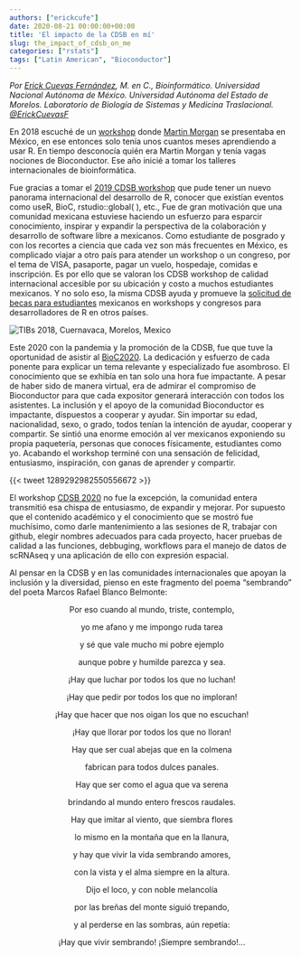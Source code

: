 ```yaml
---
authors: ["erickcufe"]
date: 2020-08-21 00:00:00+00:00
title: 'El impacto de la CDSB en mí'
slug: the_impact_of_cdsb_on_me
categories: ["rstats"]
tags: ["Latin American", "Bioconductor"]
---
```


*Por [Erick Cuevas Fernández](https://erickcufe.github.io), M. en C., Bioinformático. Universidad Nacional Autónoma de México. Universidad Autónoma del Estado de Morelos. Laboratorio de Biología de Sistemas y Medicina Traslacional. [@ErickCuevasF](https://twitter.com/ErickCuevasF)* 
 
En 2018 escuché de un [workshop](http://congresos.nnb.unam.mx/TIB2018/r-bioconductor-developers-workshop-2018/) donde [Martin Morgan](https://www.roswellpark.org/martin-morgan) se presentaba en México, en ese entonces solo tenía unos cuantos meses aprendiendo a usar R. En tiempo desconocía  quién era Martin Morgan y tenía vagas nociones de Bioconductor. Ese año inicié a tomar los talleres internacionales de bioinformática. 
 
Fue gracias a tomar el [2019 CDSB workshop](http://congresos.nnb.unam.mx/TIB2019/cdsb-workshop-how-to-build-and-create-tidy-tools/) que pude tener un nuevo panorama internacional del desarrollo de R, conocer que existían eventos como useR, BioC, rstudio::global( ), etc., Fue de gran motivación que una comunidad mexicana estuviese haciendo un esfuerzo para esparcir conocimiento, inspirar y expandir la perspectiva de la colaboración y desarrollo de software libre a mexicanos. Como estudiante de posgrado y con los recortes a ciencia que cada vez son más frecuentes en México, es complicado viajar a otro país para atender un workshop o un congreso, por el tema de VISA, pasaporte, pagar un vuelo, hospedaje, comidas e inscripción. Es por ello que se valoran los CDSB workshop de calidad internacional accesible por su ubicación y costo a muchos estudiantes mexicanos. Y no solo eso, la misma CDSB ayuda y promueve la [solicitud de becas para estudiantes](https://comunidadbioinfo.github.io/es/post/csdb-story-of-a-diversity-and-outreach-hotspot-in-mexico/#.X0AzgJNKiuo) mexicanos en workshops y congresos para desarrolladores de R en otros países. 
 
![TIBs 2018, Cuernavaca, Morelos, Mexico](/post/2020-08-21-the_impact_of_cdsb_on_me/2018.jpg)
 
Este 2020 con la pandemia y la promoción de la CDSB, fue que tuve la oportunidad de asistir al [BioC2020](https://bioc2020.bioconductor.org/). La dedicación y esfuerzo de cada ponente para explicar un tema relevante y especializado fue asombroso. El conocimiento que se exhibía en tan solo una hora fue impactante. A pesar de haber sido de manera virtual, era de admirar el compromiso de Bioconductor para que cada expositor generará interacción con todos los asistentes. La inclusión y el apoyo de la comunidad Bioconductor es impactante, dispuestos a cooperar y ayudar. Sin importar su edad, nacionalidad, sexo, o grado, todos tenían la intención de ayudar, cooperar y compartir. Se sintió una enorme emoción al ver mexicanos exponiendo su propia paquetería, personas que conoces físicamente, estudiantes como yo. 
Acabando el workshop terminé con una sensación de felicidad, entusiasmo, inspiración, con ganas de aprender y compartir. 
 
{{< tweet 1289292982550556672 >}}
 
El workshop [CDSB 2020](https://comunidadbioinfo.github.io/es/post/cdsb2020-building-workflows-with-rstudio-and-scrnaseq-with-bioconductor/#.XmJT-Z-YU1I) no fue la excepción, la comunidad entera transmitió esa chispa de entusiasmo, de expandir y mejorar. Por supuesto que el contenido académico y el conocimiento que se mostró fue muchísimo, como darle mantenimiento a las sesiones de R, trabajar con github, elegir nombres adecuados para cada proyecto, hacer pruebas de calidad a las funciones, debbuging,  workflows para el manejo de datos de scRNAseq y una aplicación de ello con expresión espacial.  
 
Al pensar en la CDSB y en las comunidades internacionales que apoyan la inclusión y la diversidad, pienso en este fragmento del poema “sembrando” del poeta Marcos Rafael Blanco Belmonte:
 
<center>
Por eso cuando al mundo, triste, contemplo,
 
yo me afano y me impongo ruda tarea
 
y sé que vale mucho mi pobre ejemplo
 
aunque pobre y humilde parezca y sea.
 
¡Hay que luchar por todos los que no luchan!
 
¡Hay que pedir por todos los que no imploran!
 
¡Hay que hacer que nos oigan los que no escuchan!
 
¡Hay que llorar por todos los que no lloran!
 
Hay que ser cual abejas que en la colmena
 
fabrican para todos dulces panales.
 
Hay que ser como el agua que va serena
 
brindando al mundo entero frescos raudales.
 
Hay que imitar al viento, que siembra flores
 
lo mismo en la montaña que en la llanura,
 
y hay que vivir la vida sembrando amores,
 
con la vista y el alma siempre en la altura.
 
Dijo el loco, y con noble melancolía
 
por las breñas del monte siguió trepando,
 
y al perderse en las sombras, aún repetía:
 
¡Hay que vivir sembrando! ¡Siempre sembrando!...
</center>
